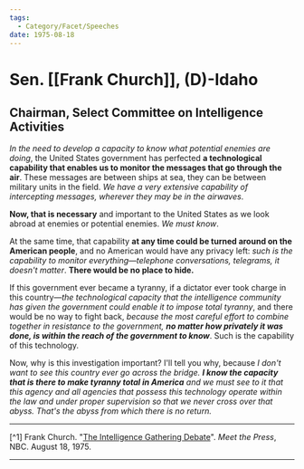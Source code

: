 ```yaml
---
tags:
  - Category/Facet/Speeches
date: 1975-08-18
---
```

# Sen. [[Frank Church]], (D)-Idaho
## Chairman, Select Committee on Intelligence Activities

*In the need to develop a capacity to know what potential enemies are doing*, the United States government has perfected **a technological capability that enables us to monitor the messages that go through the air**. These messages are between ships at sea, they can be between military units in the field. *We have a very extensive capability of intercepting messages, wherever they may be in the airwaves*.

**Now, that is necessary** and important to the United States as we look abroad at enemies or potential enemies. *We must know*. 

At the same time, that capability **at any time could be turned around on the American people**, and no American would have any privacy left: *such is the capability to monitor everything—telephone conversations, telegrams, it doesn't matter*. **There would be no place to hide.**

If this government ever became a tyranny, if a dictator ever took charge in this country—*the technological capacity that the intelligence community has given the government could enable it to impose total tyranny*, and there would be no way to fight back, *because the most careful effort to combine together in resistance to the government, **no matter how privately it was done, is within the reach of the government to know***. Such is the capability of this technology. 

Now, why is this investigation important? I'll tell you why, because *I don't want to see this country ever go across the bridge. **I know the capacity that is there to make tyranny total in America** and we must see to it that this agency and all agencies that possess this technology operate within the law and under proper supervision so that we never cross over that abyss. **That's the abyss from which there is no return*.**

---

[^1] Frank Church. "[The Intelligence Gathering Debate](https://www.youtube.com/watch?v=YAG1N4a84Dk)". *Meet the Press*, NBC. August 18, 1975.

---